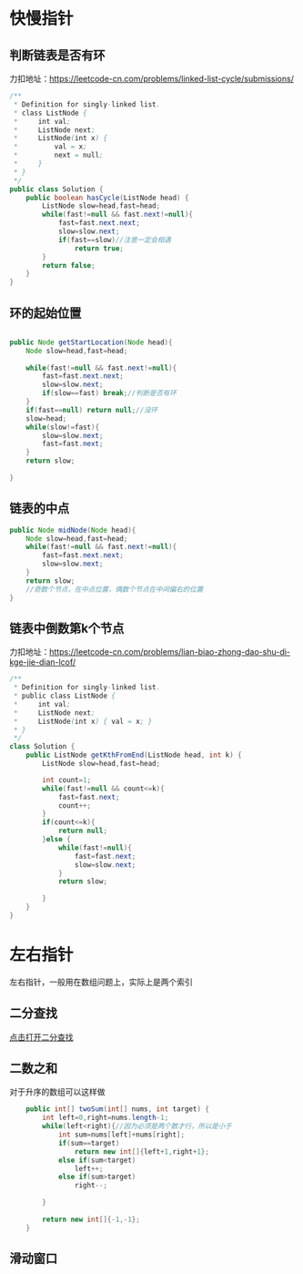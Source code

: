 

# 快慢指针

## 判断链表是否有环

力扣地址：https://leetcode-cn.com/problems/linked-list-cycle/submissions/



```java
/**
 * Definition for singly-linked list.
 * class ListNode {
 *     int val;
 *     ListNode next;
 *     ListNode(int x) {
 *         val = x;
 *         next = null;
 *     }
 * }
 */
public class Solution {
    public boolean hasCycle(ListNode head) {
        ListNode slow=head,fast=head;
        while(fast!=null && fast.next!=null){
            fast=fast.next.next;
            slow=slow.next;
            if(fast==slow)//注意一定会相遇
                return true;
        }
        return false;
    }
}
```



## 环的起始位置

```java

public Node getStartLocation(Node head){
	Node slow=head,fast=head;
    
    while(fast!=null && fast.next!=null){
    	fast=fast.next.next;
        slow=slow.next;
        if(slow==fast) break;//判断是否有环
    }
    if(fast==null) return null;//没环
    slow=head;
    while(slow!=fast){
    	slow=slow.next;
        fast=fast.next;
    }
    return slow;
    
}
```





## 链表的中点

```java
public Node midNode(Node head){
	Node slow=head,fast=head;
    while(fast!=null && fast.next!=null){
    	fast=fast.next.next;
        slow=slow.next;
    }
    return slow;
    //奇数个节点，在中点位置，偶数个节点在中间偏右的位置
}
```



## 链表中倒数第k个节点

力扣地址：https://leetcode-cn.com/problems/lian-biao-zhong-dao-shu-di-kge-jie-dian-lcof/



```java
/**
 * Definition for singly-linked list.
 * public class ListNode {
 *     int val;
 *     ListNode next;
 *     ListNode(int x) { val = x; }
 * }
 */
class Solution {
    public ListNode getKthFromEnd(ListNode head, int k) {
        ListNode slow=head,fast=head;

        int count=1;
        while(fast!=null && count<=k){
            fast=fast.next;
            count++;
        }
        if(count<=k){
            return null;
        }else {
            while(fast!=null){
                fast=fast.next;
                slow=slow.next;
            }
            return slow;
                
        }
    }
}
```





# 左右指针

左右指针，一般用在数组问题上，实际上是两个索引

## 二分查找

[点击打开二分查找](二分查找.md)





## 二数之和

对于升序的数组可以这样做

```java
    public int[] twoSum(int[] nums, int target) {
        int left=0,right=nums.length-1;
        while(left<right){//因为必须是两个数才行，所以是小于
            int sum=nums[left]+nums[right];
            if(sum==target)
                return new int[]{left+1,right+1};
            else if(sum<target)
                left++;
            else if(sum>target)
                right--;
            
        }
        
        return new int[]{-1,-1};
    }
```



## 滑动窗口

